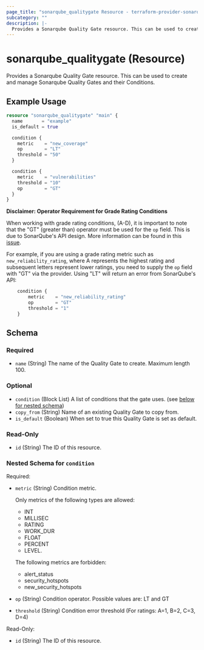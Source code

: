 ```yaml
---
page_title: "sonarqube_qualitygate Resource - terraform-provider-sonarqube"
subcategory: ""
description: |-
  Provides a Sonarqube Quality Gate resource. This can be used to create and manage Sonarqube Quality Gates and their Conditions.
---
```


# sonarqube_qualitygate (Resource)

Provides a Sonarqube Quality Gate resource. This can be used to create and manage Sonarqube Quality Gates and their Conditions.


## Example Usage

```terraform
resource "sonarqube_qualitygate" "main" {
  name       = "example"
  is_default = true

  condition {
    metric    = "new_coverage"
    op        = "LT"
    threshold = "50"
  }

  condition {
    metric    = "vulnerabilities"
    threshold = "10"
    op        = "GT"
  }
}
```

**Disclaimer: Operator Requirement for Grade Rating Conditions**

When working with grade rating conditions, (A-D), it is important to note that the "GT" (greater than) operator must be used for the `op` field. This is due to SonarQube's API design. More information can be found in this [issue](https://github.com/jdamata/terraform-provider-sonarqube/issues/171).

For example, if you are using a grade rating metric such as `new_reliability_rating`, where A represents the highest rating and subsequent letters represent lower ratings, you need to supply the `op` field with "GT" via the provider. Using "LT" will return an error from SonarQube's API:

```terraform
    condition {
        metric    = "new_reliability_rating"
        op        = "GT"
        threshold = "1"
    }
```

<!-- schema generated by tfplugindocs -->
## Schema

### Required

- `name` (String) The name of the Quality Gate to create. Maximum length 100.

### Optional

- `condition` (Block List) A list of conditions that the gate uses. (see [below for nested schema](#nestedblock--condition))
- `copy_from` (String) Name of an existing Quality Gate to copy from.
- `is_default` (Boolean) When set to true this Quality Gate is set as default.

### Read-Only

- `id` (String) The ID of this resource.

<a id="nestedblock--condition"></a>
### Nested Schema for `condition`

Required:

- `metric` (String) Condition metric.

  Only metrics of the following types are allowed:

  - INT
  - MILLISEC
  - RATING
  - WORK_DUR
  - FLOAT
  - PERCENT
  - LEVEL.

  The following metrics are forbidden:

  - alert_status
  - security_hotspots
  - new_security_hotspots
- `op` (String) Condition operator. Possible values are: LT and GT
- `threshold` (String) Condition error threshold (For ratings: A=1, B=2, C=3, D=4)

Read-Only:

- `id` (String) The ID of this resource.
